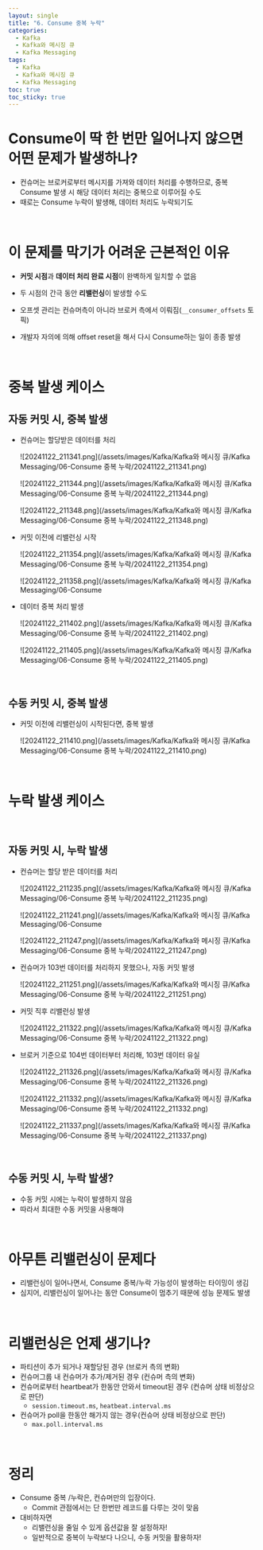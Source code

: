 ```yaml
---
layout: single
title: "6. Consume 중복 누락"
categories:
  - Kafka
  - Kafka와 메시징 큐
  - Kafka Messaging
tags:
  - Kafka
  - Kafka와 메시징 큐
  - Kafka Messaging
toc: true
toc_sticky: true
---
```

# Consume이 딱 한 번만 일어나지 않으면 어떤 문제가 발생하나?

- 컨슈머는 브로커로부터 메시지를 가져와 데이터 처리를 수행하므로, 중복 Consume 발생 시 해당 데이터 처리는 중복으로 이루어질 수도
- 때로는 Consume 누락이 발생해, 데이터 처리도 누락되기도

<br>

# 이 문제를 막기가 어려운 근본적인 이유

- **커밋 시점**과 **데이터 처리 완료 시점**이 완벽하게 일치할 수 없음
- 두 시점의 간극 동안 **리밸런싱**이 발생할 수도

- 오프셋 관리는 컨슈머측이 아니라 브로커 측에서 이뤄짐(`__consumer_offsets` 토픽)
- 개발자 자의에 의해 offset reset을 해서 다시 Consume하는 일이 종종 발생

<br>

# 중복 발생 케이스

## 자동 커밋 시, 중복 발생

- 컨슈머는 할당받은 데이터를 처리
  
    ![20241122_211341.png](/assets/images/Kafka/Kafka와 메시징 큐/Kafka Messaging/06-Consume 중복 누락/20241122_211341.png)
    
    ![20241122_211344.png](/assets/images/Kafka/Kafka와 메시징 큐/Kafka Messaging/06-Consume 중복 누락/20241122_211344.png)
    
    ![20241122_211348.png](/assets/images/Kafka/Kafka와 메시징 큐/Kafka Messaging/06-Consume 중복 누락/20241122_211348.png)
    
- 커밋 이전에 리밸런싱 시작
  
    ![20241122_211354.png](/assets/images/Kafka/Kafka와 메시징 큐/Kafka Messaging/06-Consume 중복 누락/20241122_211354.png)
    
    ![20241122_211358.png](/assets/images/Kafka/Kafka와 메시징 큐/Kafka Messaging/06-Consume
    
- 데이터 중복 처리 발생
  
    ![20241122_211402.png](/assets/images/Kafka/Kafka와 메시징 큐/Kafka Messaging/06-Consume 중복 누락/20241122_211402.png)
    
    ![20241122_211405.png](/assets/images/Kafka/Kafka와 메시징 큐/Kafka Messaging/06-Consume 중복 누락/20241122_211405.png)
    

<br>

## 수동 커밋 시, 중복 발생

- 커밋 이전에 리밸런싱이 시작된다면, 중복 발생
  
    ![20241122_211410.png](/assets/images/Kafka/Kafka와 메시징 큐/Kafka Messaging/06-Consume 중복 누락/20241122_211410.png)
    

<br>

# 누락 발생 케이스

<br>

## 자동 커밋 시, 누락 발생

- 컨슈머는 할당 받은 데이터를 처리
  
    ![20241122_211235.png](/assets/images/Kafka/Kafka와 메시징 큐/Kafka Messaging/06-Consume 중복 누락/20241122_211235.png)
    
    ![20241122_211241.png](/assets/images/Kafka/Kafka와 메시징 큐/Kafka Messaging/06-Consume
    
    ![20241122_211247.png](/assets/images/Kafka/Kafka와 메시징 큐/Kafka Messaging/06-Consume 중복 누락/20241122_211247.png)
    
- 컨슈머가 103번 데이터를 처리하지 못했으나, 자동 커밋 발생
  
    ![20241122_211251.png](/assets/images/Kafka/Kafka와 메시징 큐/Kafka Messaging/06-Consume 중복 누락/20241122_211251.png)
    
- 커밋 직후 리밸런싱 발생
  
    ![20241122_211322.png](/assets/images/Kafka/Kafka와 메시징 큐/Kafka Messaging/06-Consume 중복 누락/20241122_211322.png)
    
- 브로커 기준으로 104번 데이터부터 처리해, 103번 데이터 유실
  
    ![20241122_211326.png](/assets/images/Kafka/Kafka와 메시징 큐/Kafka Messaging/06-Consume 중복 누락/20241122_211326.png)
    
    ![20241122_211332.png](/assets/images/Kafka/Kafka와 메시징 큐/Kafka Messaging/06-Consume 중복 누락/20241122_211332.png)
    
    ![20241122_211337.png](/assets/images/Kafka/Kafka와 메시징 큐/Kafka Messaging/06-Consume 중복 누락/20241122_211337.png)
    

<br>

## 수동 커밋 시, 누락 발생?

- 수동 커밋 시에는 누락이 발생하지 않음
- 따라서 최대한 수동 커밋을 사용해야

<br>

# 아무튼 리밸런싱이 문제다

- 리밸런싱이 일어나면서, Consume 중복/누락 가능성이 발생하는 타이밍이 생김
- 심지어, 리밸런싱이 일어나는 동안 Consume이 멈추기 때문에 성능 문제도 발생

<br>

# 리밸런싱은 언제 생기나?

- 파티션이 추가 되거나 재할당된 경우 (브로커 측의 변화)
- 컨슈머그룹 내 컨슈머가 추가/제거된 경우 (컨슈머 측의 변화)
- 컨슈머로부터 heartbeat가 한동안 안와서 timeout된 경우 (컨슈머 상태 비정상으로 판단)
    - `session.timeout.ms`, `heatbeat.interval.ms`
- 컨슈머가 poll을 한동안 해가지 않는 경우(컨슈머 상태 비정상으로 판단)
    - `max.poll.interval.ms`

<br>

# 정리

- Consume 중복 /누락은, 컨슈머만의 입장이다.
    - Commit 관점에서는 단 한번만 레코드를 다루는 것이 맞음
- 대비하자면
    - 리밸런싱을 줄일 수 있게 옵션값을 잘 설정하자!
    - 일반적으로 중복이 누락보다 나으니, 수동 커밋을 활용하자!